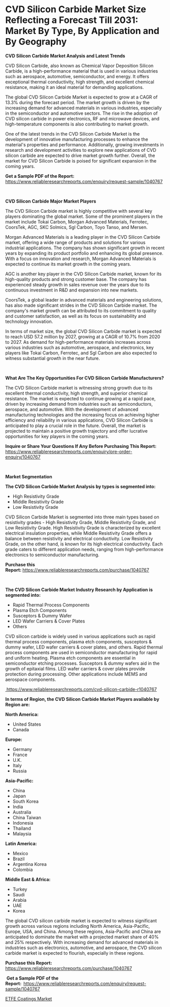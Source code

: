 <p><h1>CVD Silicon Carbide Market Size Reflecting a Forecast Till 2031: Market By Type, By Application and By Geography</h1></p><p><strong>CVD Silicon Carbide Market Analysis and Latest Trends</strong></p>
<p><p>CVD Silicon Carbide, also known as Chemical Vapor Deposition Silicon Carbide, is a high-performance material that is used in various industries such as aerospace, automotive, semiconductor, and energy. It offers exceptional thermal conductivity, high strength, and excellent chemical resistance, making it an ideal material for demanding applications.</p><p>The global CVD Silicon Carbide Market is expected to grow at a CAGR of 13.3% during the forecast period. The market growth is driven by the increasing demand for advanced materials in various industries, especially in the semiconductor and automotive sectors. The rise in the adoption of CVD silicon carbide in power electronics, RF and microwave devices, and high-temperature components is also contributing to market growth.</p><p>One of the latest trends in the CVD Silicon Carbide Market is the development of innovative manufacturing processes to enhance the material's properties and performance. Additionally, growing investments in research and development activities to explore new applications of CVD silicon carbide are expected to drive market growth further. Overall, the market for CVD Silicon Carbide is poised for significant expansion in the coming years.</p></p>
<p><strong>Get a Sample PDF of the Report:&nbsp;</strong> <a href="https://www.reliableresearchreports.com/enquiry/request-sample/1040767">https://www.reliableresearchreports.com/enquiry/request-sample/1040767</a></p>
<p>&nbsp;</p>
<p><strong>CVD Silicon Carbide Major Market Players</strong></p>
<p><p>The CVD Silicon Carbide market is highly competitive with several key players dominating the global market. Some of the prominent players in the market include Tokai Carbon, Morgan Advanced Materials, Ferrotec, CoorsTek, AGC, SKC Solmics, Sgl Carbon, Toyo Tanso, and Mersen.</p><p>Morgan Advanced Materials is a leading player in the CVD Silicon Carbide market, offering a wide range of products and solutions for various industrial applications. The company has shown significant growth in recent years by expanding its product portfolio and enhancing its global presence. With a focus on innovation and research, Morgan Advanced Materials is expected to continue its market growth in the coming years.</p><p>AGC is another key player in the CVD Silicon Carbide market, known for its high-quality products and strong customer base. The company has experienced steady growth in sales revenue over the years due to its continuous investment in R&D and expansion into new markets.</p><p>CoorsTek, a global leader in advanced materials and engineering solutions, has also made significant strides in the CVD Silicon Carbide market. The company's market growth can be attributed to its commitment to quality and customer satisfaction, as well as its focus on sustainability and technology innovation.</p><p>In terms of market size, the global CVD Silicon Carbide market is expected to reach USD 57.2 million by 2027, growing at a CAGR of 10.7% from 2020 to 2027. As demand for high-performance materials increases across various industries such as automotive, aerospace, and electronics, key players like Tokai Carbon, Ferrotec, and Sgl Carbon are also expected to witness substantial growth in the near future.</p></p>
<p>&nbsp;</p>
<p><strong>What Are The Key Opportunities For CVD Silicon Carbide Manufacturers?</strong></p>
<p><p>The CVD Silicon Carbide market is witnessing strong growth due to its excellent thermal conductivity, high strength, and superior chemical resistance. The market is expected to continue growing at a rapid pace, driven by increasing demand from industries such as semiconductors, aerospace, and automotive. With the development of advanced manufacturing technologies and the increasing focus on achieving higher efficiency and reliability in various applications, CVD Silicon Carbide is anticipated to play a crucial role in the future. Overall, the market is projected to maintain a positive growth trajectory and offer lucrative opportunities for key players in the coming years.</p></p>
<p><strong>Inquire or Share Your Questions If Any Before Purchasing This Report:</strong> <a href="https://www.reliableresearchreports.com/enquiry/pre-order-enquiry/1040767">https://www.reliableresearchreports.com/enquiry/pre-order-enquiry/1040767</a></p>
<p>&nbsp;</p>
<p><strong>Market Segmentation</strong></p>
<p><strong>The CVD Silicon Carbide Market Analysis by types is segmented into:</strong></p>
<p><ul><li>High Resistivity Grade</li><li>Middle Resistivity Grade</li><li>Low Resistivity Grade</li></ul></p>
<p><p>CVD Silicon Carbide Market is segmented into three main types based on resistivity grades - High Resistivity Grade, Middle Resistivity Grade, and Low Resistivity Grade. High Resistivity Grade is characterized by excellent electrical insulation properties, while Middle Resistivity Grade offers a balance between resistivity and electrical conductivity. Low Resistivity Grade, on the other hand, is known for its high electrical conductivity. Each grade caters to different application needs, ranging from high-performance electronics to semiconductor manufacturing.</p></p>
<p><strong>Purchase this Report:&nbsp;</strong><a href="https://www.reliableresearchreports.com/purchase/1040767">https://www.reliableresearchreports.com/purchase/1040767</a></p>
<p>&nbsp;</p>
<p><strong>The CVD Silicon Carbide Market Industry Research by Application is segmented into:</strong></p>
<p><ul><li>Rapid Thermal Process Components</li><li>Plasma Etch Components</li><li>Susceptors & Dummy Wafer</li><li>LED Wafer Carriers & Cover Plates</li><li>Others</li></ul></p>
<p><p>CVD silicon carbide is widely used in various applications such as rapid thermal process components, plasma etch components, susceptors & dummy wafer, LED wafer carriers & cover plates, and others. Rapid thermal process components are used in semiconductor manufacturing for rapid and uniform heating. Plasma etch components are essential in semiconductor etching processes. Susceptors & dummy wafers aid in the growth of epitaxial films. LED wafer carriers & cover plates provide protection during processing. Other applications include MEMS and aerospace components.</p></p>
<p><a href="https://www.reliableresearchreports.com/cvd-silicon-carbide-r1040767">&nbsp;https://www.reliableresearchreports.com/cvd-silicon-carbide-r1040767</a></p>
<p><strong>In terms of Region, the CVD Silicon Carbide Market Players available by Region are:</strong></p>
<p>
    <p> <strong> North America: </strong>
        <ul>
            <li>United States</li>
            <li>Canada</li>
        </ul>
        </p> 
    <p> <strong> Europe: </strong>
        <ul>
            <li>Germany</li>
            <li>France</li>
            <li>U.K.</li>
            <li>Italy</li>
            <li>Russia</li>
        </ul>
        </p> 
    <p> <strong> Asia-Pacific: </strong>
        <ul>
            <li>China</li>
            <li>Japan</li>
            <li>South Korea</li>
            <li>India</li>
            <li>Australia</li>
            <li>China Taiwan</li>
            <li>Indonesia</li>
            <li>Thailand</li>
            <li>Malaysia</li>
        </ul>
        </p> 
    <p> <strong> Latin America: </strong>
        <ul>
            <li>Mexico</li>
            <li>Brazil</li>
            <li>Argentina Korea</li>
            <li>Colombia</li>
        </ul>
        </p> 
    <p> <strong> Middle East & Africa: </strong>
        <ul>
            <li>Turkey</li>
            <li>Saudi</li>
            <li>Arabia</li>
            <li>UAE</li>
            <li>Korea</li>
        </ul>
    </p>
    </p>
<p><p>The global CVD silicon carbide market is expected to witness significant growth across various regions including North America, Asia-Pacific, Europe, USA, and China. Among these regions, Asia-Pacific and China are anticipated to dominate the market with a projected market share of 40% and 25% respectively. With increasing demand for advanced materials in industries such as electronics, automotive, and aerospace, the CVD silicon carbide market is expected to flourish, especially in these regions.</p></p>
<p><strong>Purchase this Report: </strong><a href="https://www.reliableresearchreports.com/purchase/1040767">https://www.reliableresearchreports.com/purchase/1040767</a></p>
<p>&nbsp;<strong>Get a Sample PDF of the Report:&nbsp;&nbsp;</strong><a href="https://www.reliableresearchreports.com/enquiry/request-sample/1040767">https://www.reliableresearchreports.com/enquiry/request-sample/1040767</a></p>
<p><strong></strong></p>
<p><p><a href="https://view.publitas.com/reportprime-1/insights-into-the-etfe-coatings-industry-market-financial-status-market-size-and-revenue-analysis-up-to-2031/">ETFE Coatings Market</a></p></p>